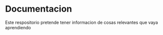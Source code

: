 # Documentacion

Este respositorio pretende tener informacion de cosas relevantes que vaya aprendiendo 
